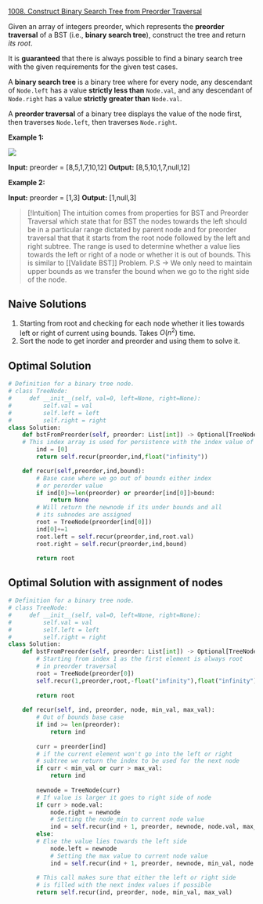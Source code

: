 [1008. Construct Binary Search Tree from Preorder Traversal](https://leetcode.com/problems/construct-binary-search-tree-from-preorder-traversal/)

Given an array of integers preorder, which represents the **preorder traversal** of a BST (i.e., **binary search tree**), construct the tree and return _its root_.

It is **guaranteed** that there is always possible to find a binary search tree with the given requirements for the given test cases.

A **binary search tree** is a binary tree where for every node, any descendant of `Node.left` has a value **strictly less than** `Node.val`, and any descendant of `Node.right` has a value **strictly greater than** `Node.val`.

A **preorder traversal** of a binary tree displays the value of the node first, then traverses `Node.left`, then traverses `Node.right`.

**Example 1:**

![](https://assets.leetcode.com/uploads/2019/03/06/1266.png)

**Input:** preorder = [8,5,1,7,10,12]
**Output:** [8,5,10,1,7,null,12]

**Example 2:**

**Input:** preorder = [1,3]
**Output:** [1,null,3]

>[!Intuition]
>The intuition comes from properties for BST and Preorder Traversal which state that for BST the nodes towards the left should be in a particular range dictated by parent node and for preorder traversal that that it starts from the root node followed by the left and right subtree.
>The range is used to determine whether a value lies towards the left or right of a node or whether it is out of bounds. This is similar to [[Validate BST]] Problem.
>P.S -> We only need to maintain upper bounds as we transfer the bound when we go to the right side of the node.

## Naive Solutions
1. Starting from root and checking for each node whether it lies towards left or right of current using bounds. Takes $O(n^2)$ time.
3. Sort the node to get inorder and preorder and using them to solve it.


## Optimal Solution

```python
# Definition for a binary tree node.
# class TreeNode:
#     def __init__(self, val=0, left=None, right=None):
#         self.val = val
#         self.left = left
#         self.right = right
class Solution:
    def bstFromPreorder(self, preorder: List[int]) -> Optional[TreeNode]:
    # This index array is used for persistence with the index value of the array,starting from 0
        ind = [0]
        return self.recur(preorder,ind,float("infinity"))

    def recur(self,preorder,ind,bound):
	    # Base case where we go out of bounds either index
	    # or perorder value
        if ind[0]>=len(preorder) or preorder[ind[0]]>bound:
            return None
        # Will return the newnode if its under bounds and all
        # its subnodes are assigned
        root = TreeNode(preorder[ind[0]])
        ind[0]+=1
        root.left = self.recur(preorder,ind,root.val)
        root.right = self.recur(preorder,ind,bound)

        return root
```
## Optimal Solution with assignment of nodes

```python
# Definition for a binary tree node.
# class TreeNode:
#     def __init__(self, val=0, left=None, right=None):
#         self.val = val
#         self.left = left
#         self.right = right
class Solution:
    def bstFromPreorder(self, preorder: List[int]) -> Optional[TreeNode]:
        # Starting from index 1 as the first element is always root
        # in preorder traversal
        root = TreeNode(preorder[0])
        self.recur(1,preorder,root,-float("infinity"),float("infinity"))
        
        return root
    
    def recur(self, ind, preorder, node, min_val, max_val):
        # Out of bounds base case
        if ind >= len(preorder):
            return ind
        
        curr = preorder[ind]
        # if the current element won't go into the left or right
        # subtree we return the index to be used for the next node
        if curr < min_val or curr > max_val:
            return ind
    
        newnode = TreeNode(curr)
        # If value is larger it goes to right side of node    
        if curr > node.val:
            node.right = newnode
            # Setting the node_min to current node value
            ind = self.recur(ind + 1, preorder, newnode, node.val, max_val)
        else:
        # Else the value lies towards the left side
            node.left = newnode
            # Setting the max value to current node value
            ind = self.recur(ind + 1, preorder, newnode, min_val, node.val)
        
        # This call makes sure that either the left or right side 
        # is filled with the next index values if possible
        return self.recur(ind, preorder, node, min_val, max_val)
```

